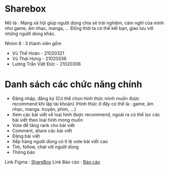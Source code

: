 <h1>Sharebox</h1>

Mô tả : Mạng xã hội giúp người dùng chia sẻ trải nghiệm, cảm nghĩ của mình như game, âm nhạc, manga, ... Đồng thời ta có thể kết bạn, giao lưu với những người dùng khác.

Nhóm 8 : 3 thành viên gồm 
+ Vũ Thế Hoàn - 21020321
+ Vũ Thái Hưng - 21020336
+ Lương Trần Việt Đức - 21020306

<h1>Danh sách các chức năng chính</h1> 
<ul>
  <li>Đăng nhập, đăng ký (Có thể chọn hình thức mình muốn được recommend khi lập tài khoản) (Hình thức ở đây có thể là : game, âm nhạc, manga. truyện, phim, ...)</li>
  <li>Xem các bài viết về loại hình được recommend, ngoài ra có thể lọc các bài viết theo loại hình mong muốn</li>
  <li>Vote để tăng rank cho bài viết</li>
  <li>Comment, share các bài viết</li>
  <li>Đăng bài viết</li>
  <li>Xếp hàng người dùng có tỉ lệ vote bài viết cao</li>
  <li>Tìm, follow, chat với người dùng</li>
  <li>Thông báo</li>
</ul>


Link Figma : [ShareBox](https://www.figma.com/design/lTLmlayUYdRb7D93wSjXQ7/Share-Box?node-id=0-1&t=1kyNQKOMfPFaK3Ir-1)
Link Báo cáo : [Báo cáo](https://docs.google.com/document/d/1FYL3zfrEv_eYfFamQtKCIpZ-gy7KrrSd-zhuI31GXNY/edit?tab=t.0)
